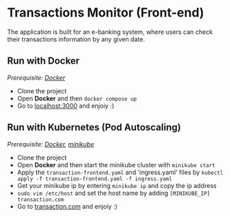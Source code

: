 # Transactions Monitor (Front-end)
The application is built for an e-banking system, where users can check their transactions information by any given date.


## Run with Docker
_Prerequisite: [Docker](https://www.docker.com/get-started/)_

- Clone the project
- Open **Docker** and then `docker compose up`
- Go to [localhost:3000](http://localhost:3000) and enjoiy :)


## Run with Kubernetes (Pod Autoscaling)
_Prerequisite: [Docker](https://www.docker.com/get-started/), [minikube](https://minikube.sigs.k8s.io/docs/start/)_

- Clone the project
- Open **Docker** and then start the minikube cluster with `minikube start`
- Apply the `transaction-frontend.yaml` and 'ingress.yaml' files by `kubectl apply -f transaction-frontend.yaml -f ingress.yaml`
- Get your minikube ip by entering `minikube ip` and copy the ip address
- `sudo vim /etc/host` and set the host name by adding `[MINIKUBE_IP] transaction.com` 
- Go to [transaction.com](http://transaction.com) and enjoiy :)
